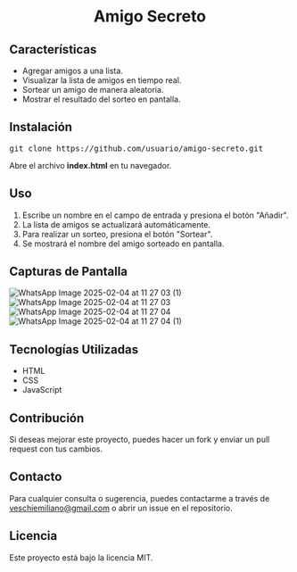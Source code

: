 <h1 align="center">Amigo Secreto</h1>

<h2>Características</h2>
<ul>
    <li>Agregar amigos a una lista.</li>
    <li>Visualizar la lista de amigos en tiempo real.</li>
    <li>Sortear un amigo de manera aleatoria.</li>
    <li>Mostrar el resultado del sorteo en pantalla.</li>
</ul>

<h2>Instalación</h2>
<pre>
git clone https://github.com/usuario/amigo-secreto.git
</pre>
<p>Abre el archivo <strong>index.html</strong> en tu navegador.</p>

<h2>Uso</h2>
<ol>
    <li>Escribe un nombre en el campo de entrada y presiona el botón "Añadir".</li>
    <li>La lista de amigos se actualizará automáticamente.</li>
    <li>Para realizar un sorteo, presiona el botón "Sortear".</li>
    <li>Se mostrará el nombre del amigo sorteado en pantalla.</li>
</ol>

<h2>Capturas de Pantalla</h2>

![WhatsApp Image 2025-02-04 at 11 27 03 (1)](https://github.com/user-attachments/assets/7b037644-556c-4462-b486-c1a60993fec5)
![WhatsApp Image 2025-02-04 at 11 27 03](https://github.com/user-attachments/assets/be6dcb3c-872c-410b-b56e-17c9a816a5de)
![WhatsApp Image 2025-02-04 at 11 27 04](https://github.com/user-attachments/assets/b6dd8c72-5636-4aa1-b684-f184249ac6bb)
![WhatsApp Image 2025-02-04 at 11 27 04 (1)](https://github.com/user-attachments/assets/92112538-5eb3-4636-8b99-17dcbadd3952)

<h2>Tecnologías Utilizadas</h2>
<ul>
    <li>HTML</li>
    <li>CSS</li>
    <li>JavaScript</li>
</ul>

<h2>Contribución</h2>
<p>Si deseas mejorar este proyecto, puedes hacer un fork y enviar un pull request con tus cambios.</p>

<h2>Contacto</h2>
<p>Para cualquier consulta o sugerencia, puedes contactarme a través de <a href="#">veschiemiliano@gmail.com</a> o abrir un issue en el repositorio.</p>

<h2>Licencia</h2>
<p>Este proyecto está bajo la licencia MIT.</p>
